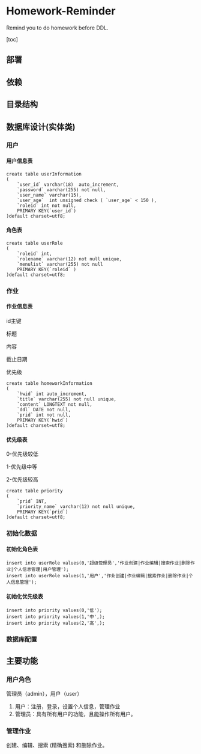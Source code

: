 # Homework-Reminder

Remind you to do homework before DDL.

[toc]

## 部署



## 依赖



## 目录结构



## 数据库设计(实体类)

### 用户

#### 用户信息表

```mysql
create table userInformation
(
    `user_id` varchar(18)  auto_increment,
    `password` varchar(255) not null,
    `user_name` varchar(15),
    `user_age`  int unsigned check ( `user_age` < 150 ),
    `roleid` int not null,
    PRIMARY KEY(`user_id`)
)default charset=utf8;
```

#### 角色表

```mysql
create table userRole
(
    `roleid` int,
    `rolename` varchar(12) not null unique,
    `menulist` varchar(255) not null
    PRIMARY KEY(`roleid` )
)default charset=utf8;
```

### 作业

#### 作业信息表

id主键

标题

内容

截止日期

优先级

```mysql
create table homeworkInformation
(
	`hwid` int auto_increment,
	`title` varchar(255) not null unique,
	`content` LONGTEXT not null,
	`ddl` DATE not null,
    `prid` int not null,
    PRIMARY KEY(`hwid`)
)default charset=utf8;
```

#### 优先级表

0-优先级较低

1-优先级中等

2-优先级较高

```mysql
create table priority
(
	`prid` INT,
    `priority_name` varchar(12) not null unique,
    PRIMARY KEY(`prid`)
)default charset=utf8;
```

### 初始化数据

#### 初始化角色表

```mysql
insert into userRole values(0,'超级管理员','作业创建|作业编辑|搜索作业|删除作业|个人信息管理|用户管理');
insert into userRole values(1,'用户','作业创建|作业编辑|搜索作业|删除作业|个人信息管理');
```

#### 初始化优先级表

```mysql
insert into priority values(0,'低');
insert into priority values(1,'中',);
insert into priority values(2,'高',);
```

### 数据库配置



## 主要功能 

### 用户角色

管理员（admin），用户（user）

1. 用户：注册，登录，设置个人信息，管理作业
2. 管理员：具有所有用户的功能，且能操作所有用户。

### 管理作业

创建、编辑、搜索 (精确搜索) 和删除作业。

